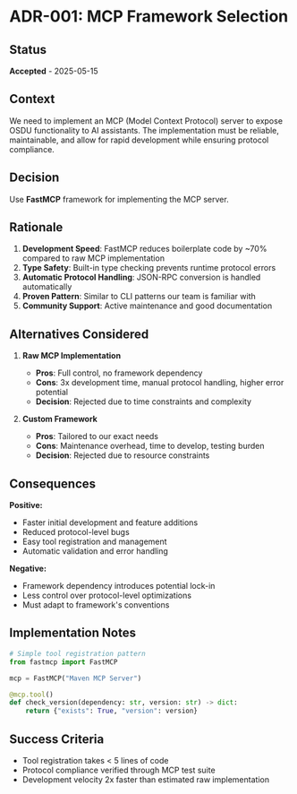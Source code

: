 # ADR-001: MCP Framework Selection

## Status
**Accepted** - 2025-05-15

## Context
We need to implement an MCP (Model Context Protocol) server to expose OSDU functionality to AI assistants. The implementation must be reliable, maintainable, and allow for rapid development while ensuring protocol compliance.

## Decision
Use **FastMCP** framework for implementing the MCP server.

## Rationale
1. **Development Speed**: FastMCP reduces boilerplate code by ~70% compared to raw MCP implementation
2. **Type Safety**: Built-in type checking prevents runtime protocol errors
3. **Automatic Protocol Handling**: JSON-RPC conversion is handled automatically
4. **Proven Pattern**: Similar to CLI patterns our team is familiar with
5. **Community Support**: Active maintenance and good documentation

## Alternatives Considered
1. **Raw MCP Implementation**
   - **Pros**: Full control, no framework dependency
   - **Cons**: 3x development time, manual protocol handling, higher error potential
   - **Decision**: Rejected due to time constraints and complexity

2. **Custom Framework**
   - **Pros**: Tailored to our exact needs
   - **Cons**: Maintenance overhead, time to develop, testing burden
   - **Decision**: Rejected due to resource constraints

## Consequences
**Positive:**
- Faster initial development and feature additions
- Reduced protocol-level bugs
- Easy tool registration and management
- Automatic validation and error handling

**Negative:**
- Framework dependency introduces potential lock-in
- Less control over protocol-level optimizations
- Must adapt to framework's conventions

## Implementation Notes
```python
# Simple tool registration pattern
from fastmcp import FastMCP

mcp = FastMCP("Maven MCP Server")

@mcp.tool()
def check_version(dependency: str, version: str) -> dict:
    return {"exists": True, "version": version}
```

## Success Criteria
- Tool registration takes < 5 lines of code
- Protocol compliance verified through MCP test suite
- Development velocity 2x faster than estimated raw implementation